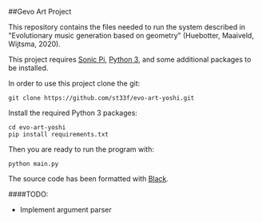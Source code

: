 ##Gevo Art Project

This repository contains the files needed to run the system described in "Evolutionary music generation based on geometry" (Huebotter, Maaiveld, Wijtsma, 2020).

This project requires [Sonic Pi](https://sonic-pi.net/), [Python 3](https://www.python.org/), and some additional packages to be installed.

In order to use this project clone the git:

```
git clone https://github.com/st33f/evo-art-yoshi.git
```

Install the required Python 3 packages:

```
cd evo-art-yoshi
pip install requirements.txt
```

Then you are ready to run the program with:

```
python main.py
```

The source code has been formatted with [Black](https://github.com/psf/black).

####TODO:

+ Implement argument parser

